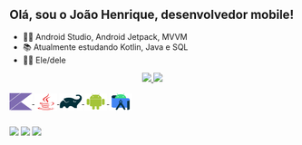 ## Olá, sou o João Henrique, desenvolvedor mobile!
- 👨‍💻 Android Studio, Android Jetpack, MVVM
- 📚 Atualmente estudando Kotlin, Java e SQL
- 🙎‍♂️ Ele/dele

<div align="center">
  <a href="https://github.com/joaozz21">
  <img height="180em" src="https://github-readme-stats.vercel.app/api?username=joaozz21&show_icons=true&theme=dark&include_all_commits=true&count_private=true"/>
  <img height="180em" src="https://github-readme-stats.vercel.app/api/top-langs/?username=joaozz21&layout=compact&langs_count=7&theme=dark"/>
</div>
<div style="display: inline_block"><br>
  <img align="center" alt="Joao-kt" height="30" width="40" src="https://raw.githubusercontent.com/devicons/devicon/master/icons/kotlin/kotlin-plain.svg">
  <img align="center" alt="Joao-java" height="30" width="40" src="https://raw.githubusercontent.com/devicons/devicon/master/icons/java/java-plain.svg">
  <img align="center" alt="Joao-gradle" height="30" width="40" src="https://raw.githubusercontent.com/devicons/devicon/master/icons/gradle/gradle-plain.svg">
  <img align="center" alt="Joao-android" height="30" width="40" src="https://raw.githubusercontent.com/devicons/devicon/master/icons/android/android-original.svg">
  <img align="center" alt="Joao-androidstudio" height="30" width="40" src="https://raw.githubusercontent.com/devicons/devicon/master/icons/androidstudio/androidstudio-original.svg">
</div>

  ##
 
<div> 
 <a href="https://discord.gg/João zz#2812" target="_blank"><img src="https://img.shields.io/badge/Discord-7289DA?style=for-the-badge&logo=discord&logoColor=white" target="_blank"></a> 
  <a href = "mailto:joao.aof14@gmail.com"><img src="https://img.shields.io/badge/-Gmail-%23333?style=for-the-badge&logo=gmail&logoColor=white" target="_blank"></a>
  <a href="https://www.linkedin.com/in/joao-henrique-de-oliveira-developer/" target="_blank"><img src="https://img.shields.io/badge/-LinkedIn-%230077B5?style=for-the-badge&logo=linkedin&logoColor=white" target="_blank"></a>  
</div>
